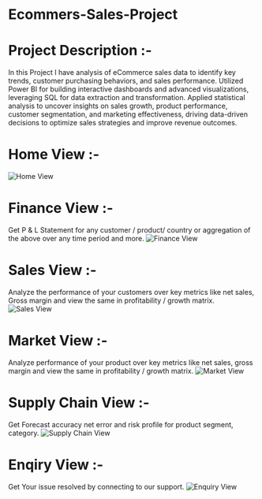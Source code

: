 # Ecommers-Sales-Project
# Project Description :-
In this Project I have analysis of eCommerce sales data to identify key trends, customer purchasing behaviors, and sales performance. Utilized Power BI for building interactive dashboards and advanced visualizations, leveraging SQL for data extraction and transformation. Applied statistical analysis to uncover insights on sales growth, product performance, customer segmentation, and marketing effectiveness, driving data-driven decisions to optimize sales strategies and improve revenue outcomes.
# Home View :-
![Home View](https://github.com/user-attachments/assets/ffee54b4-2952-4c2c-83c8-555e29ad58c1)
# Finance View :-
Get P & L Statement for any customer / product/ country or aggregation of the above over any time period and more.
![Finance View](https://github.com/user-attachments/assets/6173f29a-7352-4b8a-bc4c-8539ba0c2a57)
# Sales View :-
Analyze the performance of your customers over key metrics like net sales, Gross margin and view the same in profitability / growth matrix.
![Sales View](https://github.com/user-attachments/assets/3c8ecc1a-c7a9-4daa-8e6e-bbba7a113cd4)
# Market View :-
Analyze performance of your product over key metrics like net sales, gross margin and view the same in profitability / growth matrix.
![Market View](https://github.com/user-attachments/assets/46334eb6-a8d0-4d73-a5a3-5c206ef4c30d)
# Supply Chain View :-
Get Forecast accuracy net error and risk profile for product segment, category.
![Supply Chain View](https://github.com/user-attachments/assets/e1ad2428-ef39-4113-b149-a7644604ff43)
# Enqiry View :-
Get Your issue resolved by connecting to our support.
![Enquiry View](https://github.com/user-attachments/assets/ce16eb4d-841c-41b9-b83c-ff26b0530800)

